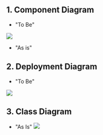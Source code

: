 ## 1.	Component Diagram 
- "To Be"

![](https://github.com/galina-al/Borsch_Production/blob/master/Documents/Diagrams/ComponentDiagramToBe.PNG?raw=true)
- "As is"

## 2.	Deployment Diagram
- "To Be"

![](https://github.com/galina-al/Borsch_Production/blob/master/Documents/Diagrams/DeploymentDiagramToBe.PNG?raw=true)
## 3. Class Diagram
- "As Is"
![](https://github.com/galina-al/Borsch_Production/blob/master/Documents/Diagrams/ClassDiagram_AsIs.jpg?raw=true)
